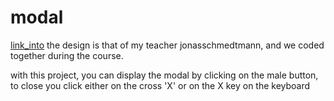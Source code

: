 # modal
[link_into](https://massiresogore.github.io/modal/)
the design is that of my teacher jonasschmedtmann, and we coded together during the course.

with this project, you can display the modal by clicking on the male button, to close you click either on the cross 'X' or on the X key on the keyboard

